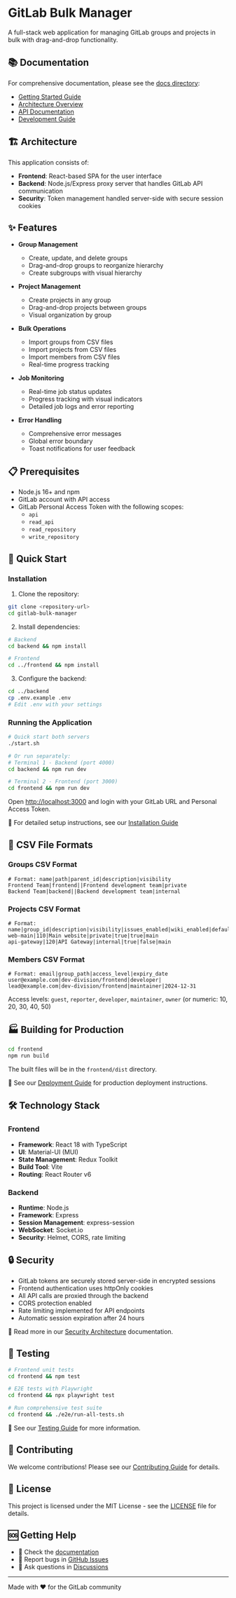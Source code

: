 # GitLab Bulk Manager

A full-stack web application for managing GitLab groups and projects in bulk with drag-and-drop functionality.

## 📚 Documentation

For comprehensive documentation, please see the [docs directory](./docs/README.md):
- [Getting Started Guide](./docs/getting-started/quick-start.md)
- [Architecture Overview](./docs/architecture/overview.md)
- [API Documentation](./docs/api/README.md)
- [Development Guide](./docs/development/setup.md)

## 🏗️ Architecture

This application consists of:
- **Frontend**: React-based SPA for the user interface
- **Backend**: Node.js/Express proxy server that handles GitLab API communication
- **Security**: Token management handled server-side with secure session cookies

## ✨ Features

- **Group Management**
  - Create, update, and delete groups
  - Drag-and-drop groups to reorganize hierarchy
  - Create subgroups with visual hierarchy

- **Project Management**
  - Create projects in any group
  - Drag-and-drop projects between groups
  - Visual organization by group

- **Bulk Operations**
  - Import groups from CSV files
  - Import projects from CSV files
  - Import members from CSV files
  - Real-time progress tracking

- **Job Monitoring**
  - Real-time job status updates
  - Progress tracking with visual indicators
  - Detailed job logs and error reporting

- **Error Handling**
  - Comprehensive error messages
  - Global error boundary
  - Toast notifications for user feedback

## 📋 Prerequisites

- Node.js 16+ and npm
- GitLab account with API access
- GitLab Personal Access Token with the following scopes:
  - `api`
  - `read_api`
  - `read_repository`
  - `write_repository`

## 🚀 Quick Start

### Installation

1. Clone the repository:
```bash
git clone <repository-url>
cd gitlab-bulk-manager
```

2. Install dependencies:
```bash
# Backend
cd backend && npm install

# Frontend
cd ../frontend && npm install
```

3. Configure the backend:
```bash
cd ../backend
cp .env.example .env
# Edit .env with your settings
```

### Running the Application

```bash
# Quick start both servers
./start.sh

# Or run separately:
# Terminal 1 - Backend (port 4000)
cd backend && npm run dev

# Terminal 2 - Frontend (port 3000)
cd frontend && npm run dev
```

Open [http://localhost:3000](http://localhost:3000) and login with your GitLab URL and Personal Access Token.

📖 For detailed setup instructions, see our [Installation Guide](./docs/getting-started/installation.md)

## 📄 CSV File Formats

### Groups CSV Format
```
# Format: name|path|parent_id|description|visibility
Frontend Team|frontend||Frontend development team|private
Backend Team|backend||Backend development team|internal
```

### Projects CSV Format
```
# Format: name|group_id|description|visibility|issues_enabled|wiki_enabled|default_branch
web-main|110|Main website|private|true|true|main
api-gateway|120|API Gateway|internal|true|false|main
```

### Members CSV Format
```
# Format: email|group_path|access_level|expiry_date
user@example.com|dev-division/frontend|developer|
lead@example.com|dev-division/frontend|maintainer|2024-12-31
```

Access levels: `guest`, `reporter`, `developer`, `maintainer`, `owner` (or numeric: 10, 20, 30, 40, 50)

## 🏭 Building for Production

```bash
cd frontend
npm run build
```

The built files will be in the `frontend/dist` directory.

📖 See our [Deployment Guide](./docs/deployment/manual.md) for production deployment instructions.

## 🛠️ Technology Stack

### Frontend
- **Framework**: React 18 with TypeScript
- **UI**: Material-UI (MUI)
- **State Management**: Redux Toolkit
- **Build Tool**: Vite
- **Routing**: React Router v6

### Backend
- **Runtime**: Node.js
- **Framework**: Express
- **Session Management**: express-session
- **WebSocket**: Socket.io
- **Security**: Helmet, CORS, rate limiting

## 🔒 Security

- GitLab tokens are securely stored server-side in encrypted sessions
- Frontend authentication uses httpOnly cookies
- All API calls are proxied through the backend
- CORS protection enabled
- Rate limiting implemented for API endpoints
- Automatic session expiration after 24 hours

📖 Read more in our [Security Architecture](./docs/architecture/security.md) documentation.

## 🧪 Testing

```bash
# Frontend unit tests
cd frontend && npm test

# E2E tests with Playwright
cd frontend && npx playwright test

# Run comprehensive test suite
cd frontend && ./e2e/run-all-tests.sh
```

📖 See our [Testing Guide](./docs/development/testing.md) for more information.

## 🤝 Contributing

We welcome contributions! Please see our [Contributing Guide](./CONTRIBUTING.md) for details.

## 📄 License

This project is licensed under the MIT License - see the [LICENSE](./LICENSE) file for details.

## 🆘 Getting Help

- 📖 Check the [documentation](./docs/README.md)
- 🐛 Report bugs in [GitHub Issues](https://github.com/your-org/gitlab-bulk-manager/issues)
- 💬 Ask questions in [Discussions](https://github.com/your-org/gitlab-bulk-manager/discussions)

---

Made with ❤️ for the GitLab community